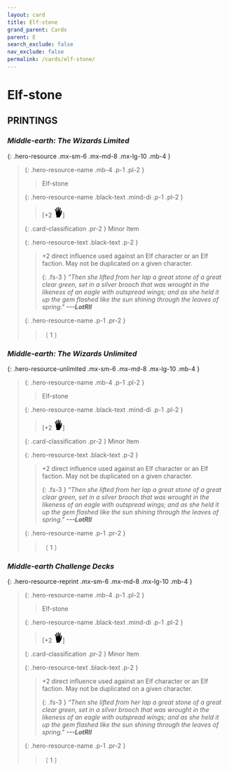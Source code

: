 ```yaml
---
layout: card
title: Elf-stone
grand_parent: Cards
parent: E
search_exclude: false
nav_exclude: false
permalink: /cards/elf-stone/
---
```


# Elf-stone


## PRINTINGS


### _Middle-earth: The Wizards Limited_

{: .hero-resource .mx-sm-6 .mx-md-8 .mx-lg-10 .mb-4 }
> {: .hero-resource-name .mb-4 .p-1 .pl-2 }
> > <div class="card-mp"></div>
> > <div class="card-name">Elf-stone</div>
>
> {: .hero-resource-name .black-text .mind-di .p-1 .pl-2 }
> > [+2 ![](/assets/images/di.svg)]
>
> {: .card-classification .pr-2 }
> Minor Item
>
> {: .hero-resource-text .black-text .p-2 }
> > +2 direct influence used against an Elf character or an Elf faction. May not be duplicated on a given character. 
> > 
> > {: .fs-3 } 
> > _“Then she lifted from her lap a great stone of a great clear green, set in a silver brooch that was wrought in the likeness of an eagle with outspread wings; and as she held it up the gem flashed like the sun shining through the leaves of spring."_ ***---&#65279;LotRII***
> 
> {: .hero-resource-name .p-1 .pr-2 }
> > <div class="card-shield"></div>
> > <div class="card-corruption">〔 1 〕</div>

### _Middle-earth: The Wizards Unlimited_

{: .hero-resource-unlimited .mx-sm-6 .mx-md-8 .mx-lg-10 .mb-4 }
> {: .hero-resource-name .mb-4 .p-1 .pl-2 }
> > <div class="card-mp"></div>
> > <div class="card-name">Elf-stone</div>
>
> {: .hero-resource-name .black-text .mind-di .p-1 .pl-2 }
> > [+2 ![](/assets/images/di.svg)]
>
> {: .card-classification .pr-2 }
> Minor Item
>
> {: .hero-resource-text .black-text .p-2 }
> > +2 direct influence used against an Elf character or an Elf faction. May not be duplicated on a given character. 
> > 
> > {: .fs-3 } 
> > _“Then she lifted from her lap a great stone of a great clear green, set in a silver brooch that was wrought in the likeness of an eagle with outspread wings; and as she held it up the gem flashed like the sun shining through the leaves of spring."_ ***---&#65279;LotRII***
> 
> {: .hero-resource-name .p-1 .pr-2 }
> > <div class="card-shield"></div>
> > <div class="card-corruption">〔 1 〕</div>

### _Middle-earth Challenge Decks_

{: .hero-resource-reprint .mx-sm-6 .mx-md-8 .mx-lg-10 .mb-4 }
> {: .hero-resource-name .mb-4 .p-1 .pl-2 }
> > <div class="card-mp"></div>
> > <div class="card-name">Elf-stone</div>
>
> {: .hero-resource-name .black-text .mind-di .p-1 .pl-2 }
> > [+2 ![](/assets/images/di.svg)]
>
> {: .card-classification .pr-2 }
> Minor Item
>
> {: .hero-resource-text .black-text .p-2 }
> > +2 direct influence used against an Elf character or an Elf faction. May not be duplicated on a given character. 
> > 
> > {: .fs-3 } 
> > _“Then she lifted from her lap a great stone of a great clear green, set in a silver brooch that was wrought in the likeness of an eagle with outspread wings; and as she held it up the gem flashed like the sun shining through the leaves of spring."_ ***---&#65279;LotRII***
> 
> {: .hero-resource-name .p-1 .pr-2 }
> > <div class="card-shield"></div>
> > <div class="card-corruption">〔 1 〕</div>

